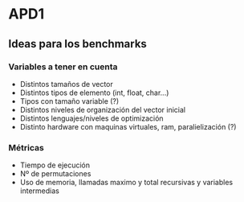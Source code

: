 # APD1
## Ideas para los benchmarks
### Variables a tener en cuenta
- Distintos tamaños de vector
- Distintos tipos de elemento (int, float, char...)
- Tipos con tamaño variable (?)
- Distintos niveles de organización del vector inicial
- Distintos lenguajes/niveles de optimización
- Distinto hardware con maquinas virtuales, ram, paralielización (?)
### Métricas
- Tiempo de ejecución
- Nº de permutaciones
- Uso de memoria, llamadas maximo y total recursivas y variables intermedias